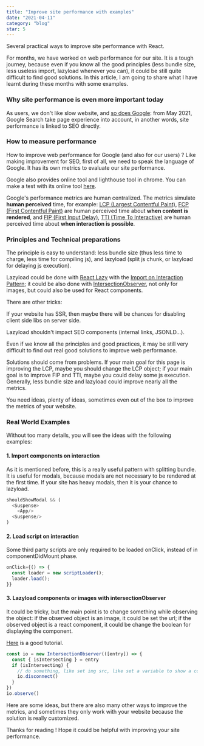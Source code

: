 ```yaml
---
title: "Improve site performance with examples"
date: "2021-04-11"
category: "blog"
star: 5
---
```


Several practical ways to improve site performance with React.

For months, we have worked on web performance for our site. It is a tough journey, because even if you know all the good principles (less bundle size, less useless import, lazyload whenever you can), it could be still quite difficult to find good solutions. In this article, I am going to share what I have learnt during these months with some examples.

### Why site performance is even more important today

As users, we don't like slow website, and [so does Google](https://developers.google.com/search/blog/2020/11/timing-for-page-experience): from May 2021, Google Search take page experience into account, in another words, site performance is linked to SEO directly.

### How to measure performance

How to improve web performance for Google (and also for our users) ? Like making improvement for SEO, first of all, we need to speak the language of Google. It has its own metrics to evaluate our site performance.

Google also provides online tool and lighthouse tool in chrome. You can make a test with its online tool [here](https://web.dev/measure/).

Google's performance metrics are human centralized. The metrics simulate **human perceived** time, for example: [LCP (Largest Contentful Paint)](https://web.dev/lcp/), [FCP (First Contentful Paint)](https://web.dev/fcp/) are human perceived time about **when content is rendered**, and [FIP (First Input Delay)](https://web.dev/fid/), [TTI (Time To Interactive)](https://web.dev/tti/) are human perceived time about **when interaction is possible**.

### Principles and Technical preparations

The principle is easy to understand: less bundle size (thus less time to charge, less time for compiling js), and lazyload (split js chunk, or lazyload for delaying js execution).

Lazyload could be done with [React Lazy](https://reactjs.org/docs/code-splitting.html#reactlazy) with the [Import on Interaction Pattern](https://addyosmani.com/blog/import-on-interaction/); it could be also done with [IntersectionObserver](https://developer.mozilla.org/en-US/docs/Web/API/Intersection_Observer_API), not only for images, but could also be used for React components.

There are other tricks:

If your website has SSR, then maybe there will be chances for disabling client side libs on server side.

Lazyload shouldn't impact SEO components (internal links, JSONLD...).

Even if we know all the principles and good practices, it may be still very difficult to find out real good solutions to improve web performance.

Solutions should come from problems. If your main goal for this page is improving the LCP, maybe you should change the LCP object; if your main goal is to improve FIP and TTI, maybe you could delay some js execution. Generally, less bundle size and lazyload could improve nearly all the metrics.

You need ideas, plenty of ideas, sometimes even out of the box to improve the metrics of your website.

### Real World Examples

Without too many details, you will see the ideas with the following examples:

#### 1. Import components on interaction

As it is mentioned before, this is a really useful pattern with splitting bundle. It is useful for modals, because
modals are not necessary to be rendered at the first time. If your site has heavy modals, then it is your chance to lazyload.

```js
shouldShowModal && (
  <Suspense>
    <App/>
  <Suspense/>
)
```

#### 2. Load script on interaction

Some third party scripts are only required to be loaded onClick, instead of in componentDidMount phase.

```js
onClick={() => {
  const loader = new scriptLoader();
  loader.load();
}}
```

#### 3. Lazyload components or images with intersectionObserver

It could be tricky, but the main point is to change something while observing the object: if the observed object is an image, it could be set the url; if the observed object is a react component, it could be change the boolean for displaying the component.

[Here](https://web.dev/lazy-loading-images/) is a good tutorial.

```js
const io = new IntersectionObserver(([entry]) => {
  const { isIntersecting } = entry
  if (isIntersecting) {
    // do something, like set img src, like set a variable to show a component
    io.disconnect()
  }
})
io.observe()
```

Here are some ideas, but there are also many other ways to improve the metrics, and sometimes they only work with your website because the solution is really customized.

Thanks for reading ! Hope it could be helpful with improving your site performance.
